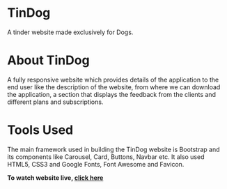 <h1>TinDog</h1>
<p>A tinder website made exclusively for Dogs.</p>
<h1>About TinDog</h1>
<p>A fully responsive website which provides details of the application to the end user like the description of the website, from where we can download the application, a section that displays the feedback from the clients and different plans and subscriptions.</p>
<h1>Tools Used</h1>
<p>The main framework used in building the TinDog website is Bootstrap and its components like Carousel, Card, Buttons, Navbar etc. It also used HTML5, CSS3 and Google Fonts, Font Awesome and Favicon.</p>
<p><strong>To watch website live, <a href="https://saketgautam.github.io/TinDog/">click here</a></strong></p>


